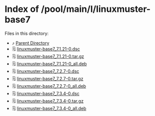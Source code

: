 
# Index of /pool/main/l/linuxmuster-base7
Files in this directory:
- ⤴ [Parent Directory](../)
- 🗒 [linuxmuster-base7_7.1.21-0.dsc](linuxmuster-base7_7.1.21-0.dsc)
- 🗒 [linuxmuster-base7_7.1.21-0.tar.gz](linuxmuster-base7_7.1.21-0.tar.gz)
- 🗒 [linuxmuster-base7_7.1.21-0_all.deb](linuxmuster-base7_7.1.21-0_all.deb)
- 🗒 [linuxmuster-base7_7.2.7-0.dsc](linuxmuster-base7_7.2.7-0.dsc)
- 🗒 [linuxmuster-base7_7.2.7-0.tar.gz](linuxmuster-base7_7.2.7-0.tar.gz)
- 🗒 [linuxmuster-base7_7.2.7-0_all.deb](linuxmuster-base7_7.2.7-0_all.deb)
- 🗒 [linuxmuster-base7_7.3.4-0.dsc](linuxmuster-base7_7.3.4-0.dsc)
- 🗒 [linuxmuster-base7_7.3.4-0.tar.gz](linuxmuster-base7_7.3.4-0.tar.gz)
- 🗒 [linuxmuster-base7_7.3.4-0_all.deb](linuxmuster-base7_7.3.4-0_all.deb)

